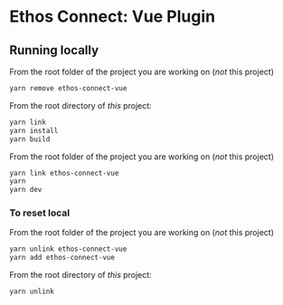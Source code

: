 # Ethos Connect: Vue Plugin

## Running locally

From the root folder of the project you are working on (*not* this project)

```bash
yarn remove ethos-connect-vue
```

From the root directory of *this* project:

```bash
yarn link
yarn install
yarn build
```

From the root folder of the project you are working on (*not* this project)

```bash
yarn link ethos-connect-vue
yarn
yarn dev
```

### To reset local

From the root folder of the project you are working on (*not* this project)

```bash
yarn unlink ethos-connect-vue
yarn add ethos-connect-vue
```

From the root directory of *this* project:

```bash
yarn unlink
```

